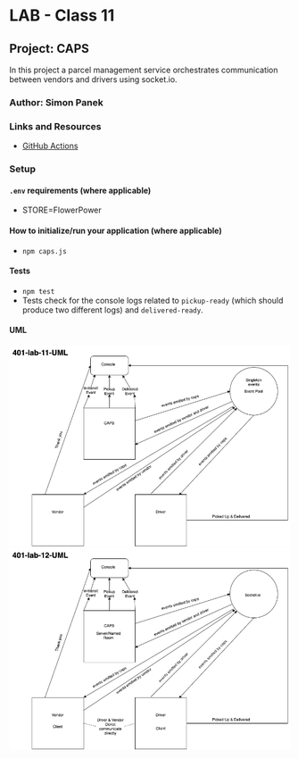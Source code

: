 # LAB - Class 11

## Project: CAPS

In this project a parcel management service orchestrates communication between vendors and drivers using socket.io.

### Author: Simon Panek

### Links and Resources

- [GitHub Actions](https://github.com/simon-panek/caps/actions)

### Setup

#### `.env` requirements (where applicable)

- STORE=FlowerPower

#### How to initialize/run your application (where applicable)

- `npm caps.js`

#### Tests

- `npm test`
- Tests check for the console logs related to `pickup-ready` (which should produce two different logs) and `delivered-ready`.

#### UML

![Whiteboard UML](401-lab-11-uml.png)
![Whiteboard UML Updated for Lab 12](401-lab-12-uml.png)

